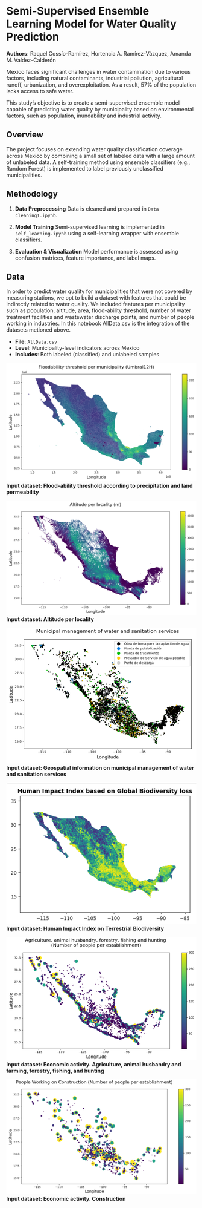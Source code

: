 # Semi-Supervised Ensemble Learning Model for Water Quality Prediction
**Authors**: Raquel Cossío-Ramírez, Hortencia A. Ramírez-Vázquez, Amanda M. Valdez-Calderón

Mexico faces significant challenges in water contamination due to various factors, including natural contaminants, industrial pollution, agricultural runoff, urbanization, and overexploitation. As a result, 57% of the population lacks access to safe water.

This study’s objective is to create a semi-supervised ensemble model capable of predicting water quality by municipality based on environmental factors, such as population, inundability and industrial activity.

## Overview

The project focuses on extending water quality classification coverage across Mexico by combining a small set of labeled data with a large amount of unlabeled data. A self-training method using ensemble classifiers (e.g., Random Forest) is implemented to label previously unclassified municipalities.


## Methodology

1. **Data Preprocessing**
   Data is cleaned and prepared in `Data cleaning1.ipynb`.

2. **Model Training**
   Semi-supervised learning is implemented in `self_learning.ipynb` using a self-learning wrapper with ensemble classifiers.

3. **Evaluation & Visualization**
   Model performance is assessed using confusion matrices, feature importance, and label maps.

## Data

In order to predict water quality for municipalities that were not covered by measuring stations, we opt to build a dataset with features that could be indirectly related to water quality. We included features per municipality such as population, altitude, area, flood-ability threshold, number of water treatment facilities and wastewater discharge points, and number of people working in industries. In this notebook AllData.csv is the integration of the datasets metioned above.

- **File**: `AllData.csv`
- **Level**: Municipality-level indicators across Mexico
- **Includes**: Both labeled (classified) and unlabeled samples

![Floodability Dataset](images/ML_inundabilidad.png)
**Input dataset: Flood-ability threshold according to precipitation and land permeability**

![Altitude Dataset](images/ML_altitude.png)
**Input dataset: Altitude per locality**

![Water services Dataset](images/ML_agua_saneamiento.png)
**Input dataset: Geospatial information on municipal management of water and sanitation services**

![Human Impact Dataset](images/ML_impacto.png)
**Input dataset: Human Impact Index on Terrestrial Biodiversity**


![Agriculture Dataset](images/ML_agricultura.png)
**Input dataset: Economic activity. Agriculture, animal husbandry and farming, forestry, fishing, and hunting**

![Construction Dataset](images/ML_constructoras.png)
**Input dataset: Economic activity. Construction**

